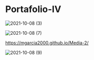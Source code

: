 # Portafolio-IV



![2021-10-08 (3)](https://user-images.githubusercontent.com/79670236/136601361-6eacff2f-9f25-4b4d-b29a-7d220d5a6556.png)

![2021-10-08 (7)](https://user-images.githubusercontent.com/79670236/136602760-162e3873-4e78-4955-8108-5244e293effa.png)

https://mgarcia2000.github.io/Media-2/


![2021-10-08 (9)](https://user-images.githubusercontent.com/79670236/136603311-f8897d2d-7333-4968-9e28-6be08ae8a456.png)
